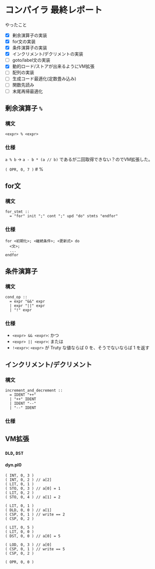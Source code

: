 # コンパイラ 最終レポート

やったこと

- [x] 剰余演算子の実装
- [x] for文の実装
- [x] 条件演算子の実装
- [x] インクリメント/デクリメントの実装
- [ ] goto/label文の実装
- [x] 動的ロード/ストアが出来るようにVM拡張
- [ ] 配列の実装
- [ ] 生成コード最適化(定数畳み込み)
- [ ] 関数先読み
- [ ] 末尾再帰最適化

## 剰余演算子 `%`
### 構文
```
<expr> % <expr>
```

### 仕様

`a % b` -> `a - b * (a // b)` であるが二回取得できない？のでVM拡張した。

`( OPR, 0, 7 )` # %

## for文
### 構文　
```
for_stmt ::
  = "for" init ";" cont ";" upd "do" stmts "endfor"
```

### 仕様
```
for <初期化>; <継続条件>; <更新式> do
  <文>;
  ...
endfor
```

## 条件演算子
### 構文
```
cond_op ::
  = expr "&&" expr
  | expr "||" expr
  | "!" expr
```

### 仕様
- `<expr> && <expr>`: かつ  
- `<expr> || <expr>`: または
- `!<expr>`: `<expr>` が Truty な値ならば 0 を、そうでないならば 1 を返す

## インクリメント/デクリメント
### 構文
```
increment_and_decrement ::
  = IDENT "++"
  | "++" IDENT
  | IDENT "--"
  | "--" IDENT
```

### 仕様

## VM拡張
### `DLD`, `DST`
#### dyn.pl0
```
( INT, 0, 3 )
( INT, 0, 2 ) // a[2]
( LIT, 0, 1 )
( STO, 0, 3 ) // a[0] = 1
( LIT, 0, 2 )
( STO, 0, 4 ) // a[1] = 2

( LIT, 0, 1 )
( DLD, 0, 0 ) // a[1]
( CSP, 0, 1 ) // write == 2
( CSP, 0, 2 )

( LIT, 0, 5 )
( LIT, 0, 0 )
( DST, 0, 0 ) // a[0] = 5

( LOD, 0, 3 ) // a[0]
( CSP, 0, 1 ) // write == 5
( CSP, 0, 2 )

( OPR, 0, 0 )
```
